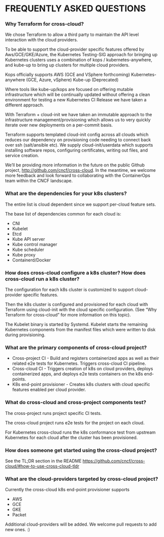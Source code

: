 # FREQUENTLY ASKED QUESTIONS

### Why Terraform for cross-cloud?

We chose Terraform to allow a third party to maintain the API level interaction with the cloud providers.

To be able to support the cloud-provider specific features offered by Aws/GCE/GKE/Azure, the Kubernetes Testing-SIG approach for bringing up Kubernetes clusters uses a combination of kops / kubernetes-anywhere, and kube-up to bring up clusters for multiple cloud providers.

Kops officially supports AWS (GCE and VSphere forthcoming)
Kubernetes-anywhere (GCE, Azure, vSphere)
Kube-up (Deprecated)

Where tools like kube-up/kops are focused on offering mutable infrastructure which will be continually updated without offering a clean environment for testing a new Kubernetes CI Release we have taken a different approach.

With Terraform + cloud-init we have taken an immutable approach to the infrastructure management/provisioning which allows us to very quickly iterate over new deployments on a per-commit basis.

Terraform supports templated cloud-init config across all clouds which reduces our dependency on provisioning code needing to connect back over ssh (salt/ansible etc). We supply cloud-init/userdata which supports installing software repos, configuring certificates, writing out files, and service creation. 

We’ll be providing more information in the future on the public Github project, http://github.com/cncf/cross-cloud.  In the meantime, we welcome more feedback and look forward to collaborating with the ContainerOps team within the CNCF landscape.


### What are the dependencies for your k8s clusters?

The entire list is cloud dependent since we support per-cloud feature sets.  

The base list of dependencies common for each cloud is:
- CNI
- Kubelet
- Etcd
- Kube API server
- Kube control manager
- Kube scheduler
- Kube proxy
- Containerd/Docker


### How does cross-cloud configure a k8s cluster?  How does cross-cloud run a k8s cluster?

The configuration for each k8s cluster is customized to support cloud-provider specific features.  

Then the k8s cluster is configured and provisioned for each cloud with Terraform using cloud-init with the cloud specific configuration.  (See “Why Terraform for cross-cloud” for more information on this topic).

The Kubelet binary is started by Systemd.  Kubelet starts the remaining Kubernetes components from the manifest files which were written to disk during provisioning.


### What are the primary components of cross-cloud project?

- Cross-project CI - Build and registers containerized apps as well as their related e2e tests for Kubernetes. Triggers cross-cloud CI pipeline.  
- Cross-cloud CI - Triggers creation of k8s on cloud providers, deploys containerized apps, and deploys e2e tests containers on the k8s end-points.
- K8s end-point provisioner - Creates k8s clusters with cloud specific features enabled per cloud provider.


### What do cross-cloud and cross-project components test?

The cross-project runs project specific CI tests.

The cross-cloud project runs e2e tests for the project on each cloud.

For Kubernetes cross-cloud runs the k8s conformance test from upstream Kubernetes for each cloud after the cluster has been provisioned.


### How does someone get started using the cross-cloud project?
See the TL;DR section in the README https://github.com/cncf/cross-cloud/#how-to-use-cross-cloud-tldr


### What are the cloud-providers targeted by cross-cloud project?
Currently the cross-cloud k8s end-point provisioner supports
- AWS
- GCE
- GKE
- Packet

Additional cloud-providers will be added. We welcome pull requests to add new ones. :)

